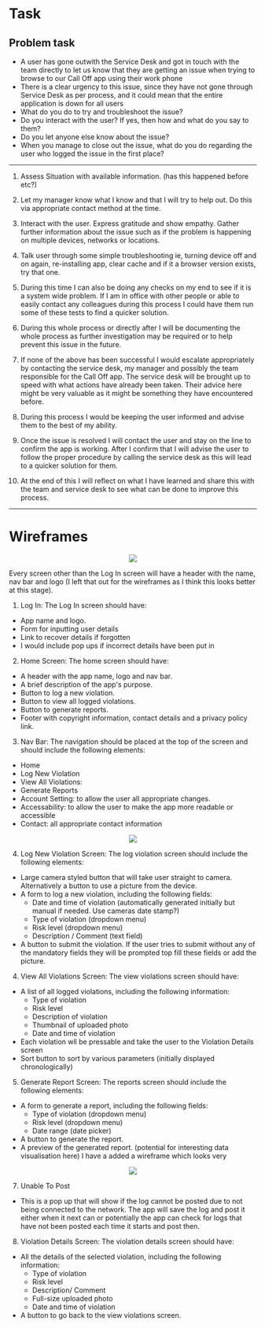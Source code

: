 # Task

## Problem task
* A user has gone outwith the Service Desk and got in touch with the team directly to let us know  that they are getting an issue when trying to browse to our Call Off app using their work phone
* There is a clear urgency to this issue, since they have not gone through Service Desk as per process, and it could mean that the entire application is down for all users
* What do you do to try and troubleshoot the issue?
* Do you interact with the user? If yes, then how and what do you say to them? 
* Do you let anyone else know about the issue?
* When you manage to close out the issue, what do you do regarding the user who logged the issue in the first place?
***

1. Assess Situation with available information. (has this happened before etc?)

2. Let my manager know what I know and that I will try to help out. Do this via appropriate contact method at the time.

3. Interact with the user. Express gratitude and show empathy. Gather further information about the issue such as if the problem is happening on multiple devices, networks or locations.

4. Talk user through some simple troubleshooting ie, turning device off and on again, re-installing app, clear cache and if it a browser version exists, try that one.
5. During this time I can also be doing any checks on my end to see if it is a system wide problem. If I am in office with other people or able to easily contact any colleagues during this process I could have them run some of these tests to find a quicker solution.

6. During this whole process or directly after I will be documenting the whole process as further investigation may be required or to help prevent this issue in the future.

7. If none of the above has been successful I would escalate appropriately by contacting the service desk, my manager and possibly the team responsible for the Call Off app. The service desk will be brought up to speed with what actions have already been taken. Their advice here might be very valuable as it might be something they have encountered before.

8. During this process I would be keeping the user informed and advise them to the best of my ability.

9. Once the issue is resolved I will contact the user and stay on the line to confirm the app is working. After I confirm that I will advise the user to follow the proper procedure by calling the service desk as this will lead to a quicker solution for them.

10. At the end of this I will reflect on what I have learned and share this with the team and service desk to see what can be done to improve this process.
***

# Wireframes


<div align="center">
<img src =first.png?raw=true >
</div>

Every screen other than the Log In screen will have a header with the name, nav bar and logo (I left that out for the wireframes as I think this looks better at this stage).

1. Log In:
The Log In screen should have:
- App name and logo.
- Form for inputting user details
- Link to recover details if forgotten
- I would include pop ups if incorrect details have been put in


2. Home Screen:
The home screen should have:
- A header with the app name, logo and nav bar.
- A brief description of the app's purpose.
- Button to log a new violation.
- Button to view all logged violations.
- Button to generate reports.
- Footer with copyright information, contact details and a privacy policy link.

3. Nav Bar:
The navigation should be placed at the top of the screen and should include the following elements:
- Home
- Log New Violation
- View All Violations:
- Generate Reports
- Account Setting: to allow the user all appropriate changes.
- Accessability: to allow the user to make the app more readable or accessible 
- Contact: all appropriate contact information

<div align="center">
<img src =Second.png?raw=true >
</div>

4. Log New Violation Screen:
The log violation screen should include the following elements:
- Large camera styled button that will take user straight to camera. Alternatively a button to use a picture from the device. 
- A form to log a new violation, including the following fields:
  - Date and time of violation (automatically generated initially but manual if needed. Use cameras date stamp?)
  - Type of violation (dropdown menu)
  - Risk level (dropdown menu)
  - Description / Comment (text field)
- A button to submit the violation. If the user tries to submit without any of the mandatory fields they will be prompted top fill these fields or add the picture.

4. View All Violations Screen:
The view violations screen should have:
- A list of all logged violations, including the following information:
  - Type of violation
  - Risk level
  - Description of violation
  - Thumbnail of uploaded photo
  - Date and time of violation
- Each violation wll be pressable and take the user to the Violation Details screen 
- Sort button to sort by various parameters (initially displayed chronologically)

5. Generate Report Screen:
The reports screen should include the following elements:
- A form to generate a report, including the following fields:
  - Type of violation (dropdown menu)
  - Risk level (dropdown menu)
  - Date range (date picker)
- A button to generate the report.
- A preview of the generated report. (potential for interesting data visualisation here)
I have a added a wireframe which looks very 

<div align="center">
<img src =third.png?raw=true >
</div>

7. Unable To Post
- This is a pop up that will show if the log cannot be posted due to not being connected to the network. The app will save the log and post it either when it next can or potentially the app can check for logs that have not been posted each time it starts and post then.  


8. Violation Details Screen:
The violation details screen should have:
- All the details of the selected violation, including the following information:
  - Type of violation
  - Risk level
  - Description/ Comment
  - Full-size uploaded photo
  - Date and time of violation
- A button to go back to the view violations screen.









